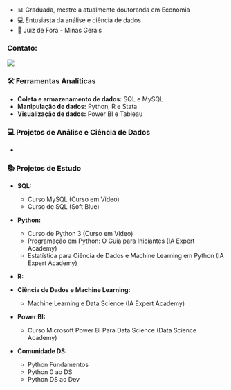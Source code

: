 
- 📊 Graduada, mestre a atualmente doutoranda em Economia
- 💻 Entusiasta da análise e ciência de dados
- 📍 Juiz de Fora - Minas Gerais

### Contato:
[<img src="https://img.shields.io/badge/linkedin-%230077B5.svg?&style=for-the-badge&logo=linkedin&logoColor=white" />](https://www.linkedin.com/in/libania-araujo-silva/)

### 🛠️ Ferramentas Analíticas

- <b> Coleta e armazenamento de dados:</b> SQL e MySQL
- <b> Manipulação de dados:</b> Python, R e Stata
- <b> Visualização de dados:</b> Power BI e Tableau

### 💻 Projetos de Análise e Ciência de Dados

- 

### 📚 Projetos de Estudo

- <b>SQL:</b>
  - Curso MySQL (Curso em Video)
  - Curso de SQL (Soft Blue)
 
- <b>Python:</b>
  - Curso de Python 3 (Curso em Video)
  - Programação em Python: O Guia para Iniciantes (IA Expert Academy)
  - Estatística para Ciência de Dados e Machine Learning em Python (IA Expert Academy)

- <b>R:</b>

- <b>Ciência de Dados e Machine Learning:</b>
  - Machine Learning e Data Science (IA Expert Academy)

- <b>Power BI:</b>
  - Curso Microsoft Power BI Para Data Science (Data Science Academy)

- <b>Comunidade DS:</b>
  - Python Fundamentos
  - Python 0 ao DS
  - Python DS ao Dev 


















